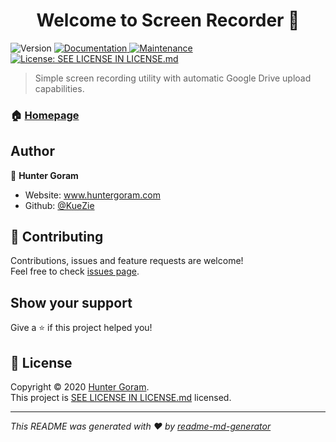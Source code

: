 <h1 align="center">Welcome to Screen Recorder 👋</h1>
<p>
  <img alt="Version" src="https://img.shields.io/badge/version-1.0.0-blue.svg?cacheSeconds=2592000" />
  <a href="https://github.com/KueZie/screen-recorder#readme" target="_blank">
    <img alt="Documentation" src="https://img.shields.io/badge/documentation-yes-brightgreen.svg" />
  </a>
  <a href="https://github.com/KueZie/screen-recorder/graphs/commit-activity" target="_blank">
    <img alt="Maintenance" src="https://img.shields.io/badge/Maintained%3F-yes-green.svg" />
  </a>
  <a href="https://github.com/KueZie/screen-recorder/blob/master/LICENSE" target="_blank">
    <img alt="License: SEE LICENSE IN LICENSE.md" src="https://img.shields.io/github/license/KueZie/Screen Recorder" />
  </a>
</p>

> Simple screen recording utility with automatic Google Drive upload capabilities.

### 🏠 [Homepage](https://github.com/KueZie/screen-recorder#readme)

## Author

👤 **Hunter Goram**

* Website: www.huntergoram.com
* Github: [@KueZie](https://github.com/KueZie)

## 🤝 Contributing

Contributions, issues and feature requests are welcome!<br />Feel free to check [issues page](https://github.com/KueZie/screen-recorder/issues). 

## Show your support

Give a ⭐️ if this project helped you!

## 📝 License

Copyright © 2020 [Hunter Goram](https://github.com/KueZie).<br />
This project is [SEE LICENSE IN LICENSE.md](https://github.com/KueZie/screen-recorder/blob/master/LICENSE) licensed.

***
_This README was generated with ❤️ by [readme-md-generator](https://github.com/kefranabg/readme-md-generator)_
